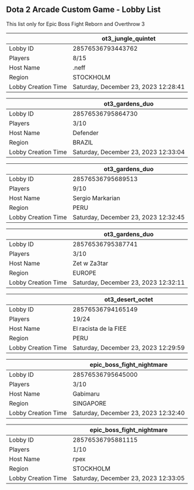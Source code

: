 ## Dota 2 Arcade Custom Game - Lobby List

This list only for Epic Boss Fight Reborn and Overthrow 3

|  | ot3_jungle_quintet |
| ------ | ------ |
| Lobby ID | 28576536793443762 |
| Players | 8/15 |
| Host Name | .neff |
| Region | STOCKHOLM |
| Lobby Creation Time | Saturday, December 23, 2023 12:28:41 |


|  | ot3_gardens_duo |
| ------ | ------ |
| Lobby ID | 28576536795864730 |
| Players | 3/10 |
| Host Name | Defender |
| Region | BRAZIL |
| Lobby Creation Time | Saturday, December 23, 2023 12:33:04 |


|  | ot3_gardens_duo |
| ------ | ------ |
| Lobby ID | 28576536795689513 |
| Players | 9/10 |
| Host Name | Sergio Markarian |
| Region | PERU |
| Lobby Creation Time | Saturday, December 23, 2023 12:32:45 |


|  | ot3_gardens_duo |
| ------ | ------ |
| Lobby ID | 28576536795387741 |
| Players | 3/10 |
| Host Name | Zet w Za3tar |
| Region | EUROPE |
| Lobby Creation Time | Saturday, December 23, 2023 12:32:11 |


|  | ot3_desert_octet |
| ------ | ------ |
| Lobby ID | 28576536794165149 |
| Players | 19/24 |
| Host Name | El racista de la FIEE |
| Region | PERU |
| Lobby Creation Time | Saturday, December 23, 2023 12:29:59 |


|  | epic_boss_fight_nightmare |
| ------ | ------ |
| Lobby ID | 28576536795645000 |
| Players | 3/10 |
| Host Name | Gabimaru |
| Region | SINGAPORE |
| Lobby Creation Time | Saturday, December 23, 2023 12:32:40 |


|  | epic_boss_fight_nightmare |
| ------ | ------ |
| Lobby ID | 28576536795881115 |
| Players | 1/10 |
| Host Name | грех |
| Region | STOCKHOLM |
| Lobby Creation Time | Saturday, December 23, 2023 12:33:05 |


